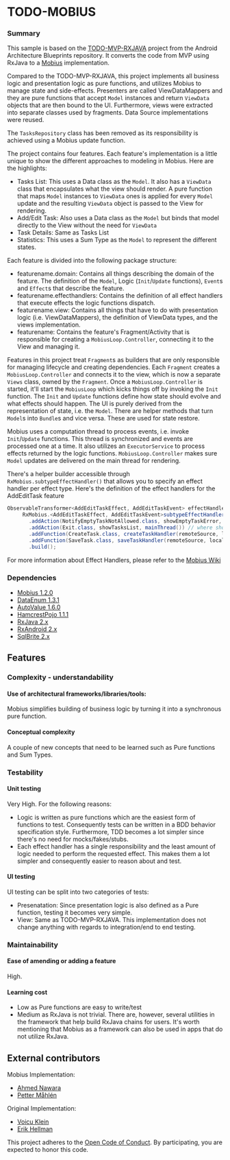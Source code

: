 # TODO-MOBIUS

### Summary

This sample is based on the [TODO-MVP-RXJAVA](https://github.com/googlesamples/android-architecture/tree/todo-mvp-rxjava) project from the Android Architecture Blueprints repository. It converts the code from MVP using RxJava to a [Mobius](https://github.com/spotify/mobius) implementation.

Compared to the TODO-MVP-RXJAVA, this project implements all business logic and presentation logic as pure functions, and utilizes Mobius to manage state and side-effects. Presenters are called ViewDataMappers and they are pure functions that accept `Model` instances and return `ViewData` objects that are then bound to the UI. Furthermore, views were extracted into separate classes used by fragments. Data Source implementations were reused.

The ``TasksRepository`` class has been removed as its responsibility is achieved using a Mobius update function.

The project contains four features. Each feature's implementation is a little unique to show the different approaches to modeling in Mobius. Here are the highlights:
* Tasks List: This uses a Data class as the `Model`. It also has a `ViewData` class that encapsulates what the view should render. A pure function that maps `Model` instances to `ViewData` ones is applied for every `Model` update and the resulting `ViewData` object is passed to the View for rendering.
* Add/Edit Task: Also uses a Data class as the `Model` but binds that model directly to the View without the need for `ViewData`
* Task Details: Same as Tasks List
* Statistics: This uses a Sum Type as the `Model` to represent the different states.

Each feature is divided into the following package structure:
- featurename.domain: Contains all things describing the domain of the feature. The definition of the ``Model``, Logic (``Init``/``Update`` functions), ``Event``s and ``Effect``s that describe the feature.
- featurename.effecthandlers: Contains the definition of all effect handlers that execute effects the logic functions dispatch.
- featurename.view: Contains all things that have to do with presentation logic (i.e. ViewDataMappers), the definition of ViewData types, and the views implementation.
- featurename: Contains the feature's Fragment/Activity that is responsible for creating a ``MobiusLoop.Controller``, connecting it to the View and managing it.

Features in this project treat `Fragment`s as builders that are only responsible for managing lifecycle and creating dependencies. Each `Fragment` creates a `MobiusLoop.Controller` and connects it to the view, which is now a separate `Views` class, owned by the `Fragment`. Once a `MobiusLoop.Controller` is started, it'll start the `MobiusLoop` which kicks things off by invoking the `Init` function. The `Init` and `Update` functions define how state should evolve and what effects should happen. The UI is purely derived from the representation of state, i.e. the `Model`. There are helper methods that turn `Model`s into `Bundle`s and vice versa. These are used for state restore.

Mobius uses a computation thread to process events, i.e. invoke `Init`/`Update` functions. This thread is synchronized and events are processed one at a time. It also utilizes an `ExecutorService` to process effects returned by the logic functions. `MobiusLoop.Controller` makes sure `Model` updates are delivered on the main thread for rendering.

There's a helper builder accessible through `RxMobius.subtypeEffectHandler()` that allows you to specify an effect handler per effect type. Here's the definition of the effect handlers for the AddEditTask feature
```java
ObservableTransformer<AddEditTaskEffect, AddEditTaskEvent> effectHandler =
     RxMobius.<AddEditTaskEffect, AddEditTaskEvent>subtypeEffectHandler()
       .addAction(NotifyEmptyTaskNotAllowed.class, showEmptyTaskError, mainThread()) // where showEmptyTaskError is an Action implementation
       .addAction(Exit.class, showTasksList, mainThread()) // where showTasksList is an Action implementation
       .addFunction(CreateTask.class, createTaskHandler(remoteSource, localSource)) // where createTaskHandler returns an Function<CreateTask, AddEditTaskEvent>
       .addFunction(SaveTask.class, saveTaskHandler(remoteSource, localSource)) //where saveTaskHandler returns an Function<SaveTask, AddEditTaskEvent>
       .build();
```
For more information about Effect Handlers, please refer to the [Mobius Wiki](https://github.com/spotify/mobius/wiki/Mobius-and-RxJava#rxmobiussubtypeeffecthandler)

### Dependencies

* [Mobius 1.2.0](https://github.com/spotify/mobius)
* [DataEnum 1.3.1](https://github.com/spotify/DataEnum)
* [AutoValue 1.6.0](https://github.com/google/auto/tree/master/value)
* [HamcrestPojo 1.1.1](https://github.com/spotify/java-hamcrest)
* [RxJava 2.x](https://github.com/ReactiveX/RxJava)
* [RxAndroid 2.x](https://github.com/ReactiveX/RxAndroid)
* [SqlBrite 2.x](https://github.com/square/sqlbrite)

## Features

### Complexity - understandability

#### Use of architectural frameworks/libraries/tools:

Mobius simplifies building of business logic by turning it into a synchronous pure function.

#### Conceptual complexity

A couple of new concepts that need to be learned such as Pure functions and Sum Types.

### Testability

#### Unit testing

Very High. For the following reasons:
* Logic is written as pure functions which are the easiest form of functions to test. Consequently tests can be written in a BDD behavior specification style. Furthermore, TDD becomes a lot simpler since there's no need for mocks/fakes/stubs.
* Each effect handler has a single responsibility and the least amount of logic needed to perform the requested effect. This makes them a lot simpler and consequently easier to reason about and test.

#### UI testing
UI testing can be split into two categories of tests:
* Presenatation: Since presentation logic is also defined as a Pure function, testing it becomes very simple.
* View: Same as TODO-MVP-RXJAVA. This implementation does not change anything with regards to integration/end to end testing.

### Maintainability

#### Ease of amending or adding a feature

High.

#### Learning cost

* Low as Pure functions are easy to write/test
* Medium as RxJava is not trivial. There are, however, several utilities in the framework that help build RxJava chains for users. It's worth mentioning that Mobius as a framework can also be used in apps that do not utilize RxJava.

## External contributors
Mobius Implementation:
* [Ahmed Nawara](https://github.com/anawara)
* [Petter Måhlén](https://github.com/pettermahlen)

Original Implementation:
* [Voicu Klein](https://github.com/kleinsenberg)
* [Erik Hellman](https://github.com/erikhellman)

This project adheres to the [Open Code of Conduct][code-of-conduct]. By participating, you are expected to honor this code.

[code-of-conduct]: https://github.com/spotify/code-of-conduct/blob/master/code-of-conduct.md
